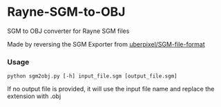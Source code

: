 # Rayne-SGM-to-OBJ
SGM to OBJ converter for Rayne SGM files

Made by reversing the SGM Exporter from [uberpixel/SGM-file-format](https://github.com/uberpixel/SGM-file-format)

### Usage

`python sgm2obj.py [-h] input_file.sgm [output_file.sgm]`

If no output file is provided, it will use the input file name and replace the extension with .obj